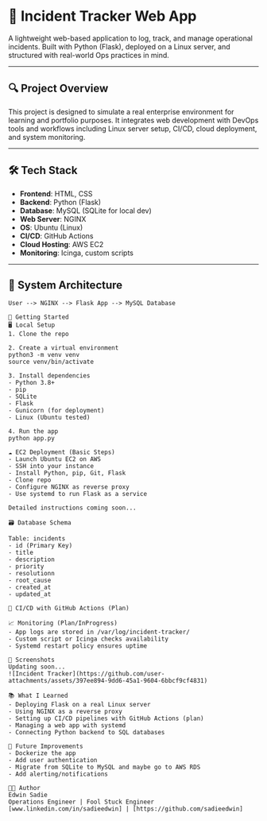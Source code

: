# 🚨 Incident Tracker Web App

A lightweight web-based application to log, track, and manage operational incidents. Built with Python (Flask), deployed on a Linux server, and structured with real-world Ops practices in mind.

---

## 🔍 Project Overview

This project is designed to simulate a real enterprise environment for learning and portfolio purposes. It integrates web development with DevOps tools and workflows including Linux server setup, CI/CD, cloud deployment, and system monitoring.

---

## 🛠️ Tech Stack

- **Frontend**: HTML, CSS
- **Backend**: Python (Flask)
- **Database**: MySQL (SQLite for local dev)
- **Web Server**: NGINX
- **OS**: Ubuntu (Linux)
- **CI/CD**: GitHub Actions
- **Cloud Hosting**: AWS EC2
- **Monitoring**: Icinga, custom scripts

---

## 🧱 System Architecture

```text
User --> NGINX --> Flask App --> MySQL Database

🚀 Getting Started
🖥️ Local Setup
1. Clone the repo

2. Create a virtual environment
python3 -m venv venv
source venv/bin/activate

3. Install dependencies
- Python 3.8+
- pip
- SQLite
- Flask
- Gunicorn (for deployment)
- Linux (Ubuntu tested)

4. Run the app
python app.py

☁️ EC2 Deployment (Basic Steps)
- Launch Ubuntu EC2 on AWS
- SSH into your instance
- Install Python, pip, Git, Flask
- Clone repo
- Configure NGINX as reverse proxy
- Use systemd to run Flask as a service

Detailed instructions coming soon...

🗃️ Database Schema

Table: incidents
- id (Primary Key)
- title
- description
- priority
- resolutionn
- root_cause
- created_at
- updated_at

🔁 CI/CD with GitHub Actions (Plan)

📈 Monitoring (Plan/InProgress)
- App logs are stored in /var/log/incident-tracker/
- Custom script or Icinga checks availability
- Systemd restart policy ensures uptime

📸 Screenshots
Updating soon...
![Incident Tracker](https://github.com/user-attachments/assets/397ee894-9dd6-45a1-9604-6bbcf9cf4831)

📚 What I Learned
- Deploying Flask on a real Linux server
- Using NGINX as a reverse proxy
- Setting up CI/CD pipelines with GitHub Actions (plan)
- Managing a web app with systemd
- Connecting Python backend to SQL databases

🧭 Future Improvements
- Dockerize the app
- Add user authentication
- Migrate from SQLite to MySQL and maybe go to AWS RDS
- Add alerting/notifications

👨‍💻 Author
Edwin Sadie
Operations Engineer | Fool Stuck Engineer
[www.linkedin.com/in/sadieedwin] | [https://github.com/sadieedwin]
